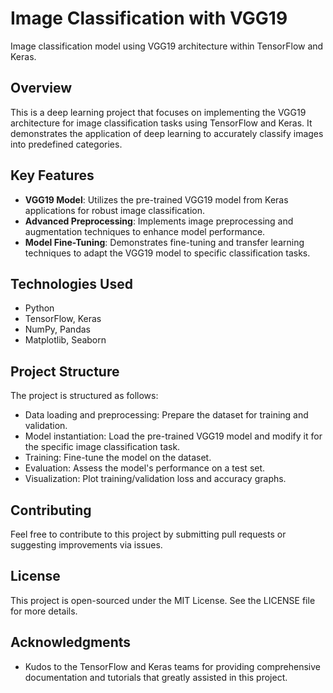 # Image Classification with VGG19
Image classification model using VGG19 architecture within TensorFlow and Keras.

## Overview
This is a deep learning project that focuses on implementing the VGG19 architecture for image classification tasks using TensorFlow and Keras. It demonstrates the application of deep learning to accurately classify images into predefined categories.

## Key Features
- **VGG19 Model**: Utilizes the pre-trained VGG19 model from Keras applications for robust image classification.
- **Advanced Preprocessing**: Implements image preprocessing and augmentation techniques to enhance model performance.
- **Model Fine-Tuning**: Demonstrates fine-tuning and transfer learning techniques to adapt the VGG19 model to specific classification tasks.

## Technologies Used
- Python
- TensorFlow, Keras
- NumPy, Pandas
- Matplotlib, Seaborn

## Project Structure
The project is structured as follows:
- Data loading and preprocessing: Prepare the dataset for training and validation.
- Model instantiation: Load the pre-trained VGG19 model and modify it for the specific image classification task.
- Training: Fine-tune the model on the dataset.
- Evaluation: Assess the model's performance on a test set.
- Visualization: Plot training/validation loss and accuracy graphs.

## Contributing
Feel free to contribute to this project by submitting pull requests or suggesting improvements via issues.

## License
This project is open-sourced under the MIT License. See the LICENSE file for more details.

## Acknowledgments
- Kudos to the TensorFlow and Keras teams for providing comprehensive documentation and tutorials that greatly assisted in this project.
